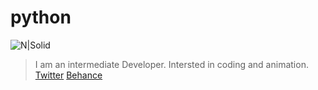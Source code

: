 # python
![N|Solid](https://image.flaticon.com/icons/png/128/80/80126.png)
> I am an intermediate Developer. Intersted in coding and animation.
> [Twitter](https://twitter.com/MohanPattar1)
> [Behance](https://www.behance.net/mohanpatta295a)
